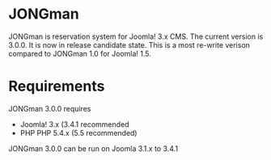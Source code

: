 JONGman
=======

JONGman is reservation system for Joomla! 3.x CMS. The current version is 3.0.0. It is now in release candidate state. This is a most re-write verison compared to JONGman 1.0 for Joomla! 1.5.

Requirements
============

JONGman 3.0.0 requires 
+ Joomla! 3.x (3.4.1 recommended
+ PHP PHP 5.4.x (5.5 recommended)

JONGman 3.0.0 can be run on Joomla 3.1.x to 3.4.1
